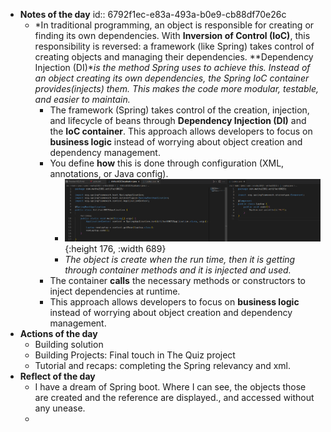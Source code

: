 - **Notes of the day**
  id:: 6792f1ec-e83a-493a-b0e9-cb88df70e26c
	- *In traditional programming, an object is responsible for creating or finding its own dependencies. With **Inversion of Control (IoC)**, this responsibility is reversed: a framework (like Spring) takes control of creating objects and managing their dependencies. **Dependency Injection (DI)**is the method Spring uses to achieve this. Instead of an object creating its own dependencies, the Spring IoC container provides(injects) them. This makes the code more modular, testable, and easier to maintain.*
		- The framework (Spring) takes control of  the creation, injection, and lifecycle of beans through **Dependency Injection (DI)** and the **IoC container**. This approach allows developers to focus on **business logic** instead of worrying about object creation and dependency management.
		- You define **how** this is done through configuration (XML, annotations, or Java config).
			- ![image.png](../assets/image_1737693018504_0.png){:height 176, :width 689}
			- *The object is create when the run time, then it is getting through container methods and it is injected and used.*
		- The container **calls** the necessary methods or constructors to inject dependencies at runtime.
		- This approach allows developers to focus on **business logic** instead of worrying about object creation and dependency management.
- **Actions of the day**
	- Building solution
	- Building Projects: Final touch in The Quiz project
	- Tutorial and recaps: completing the Spring relevancy and xml.
- **Reflect of the day**
	- I have a dream of Spring boot. Where I can see, the objects those are created and the reference are displayed., and accessed without any unease.
	-